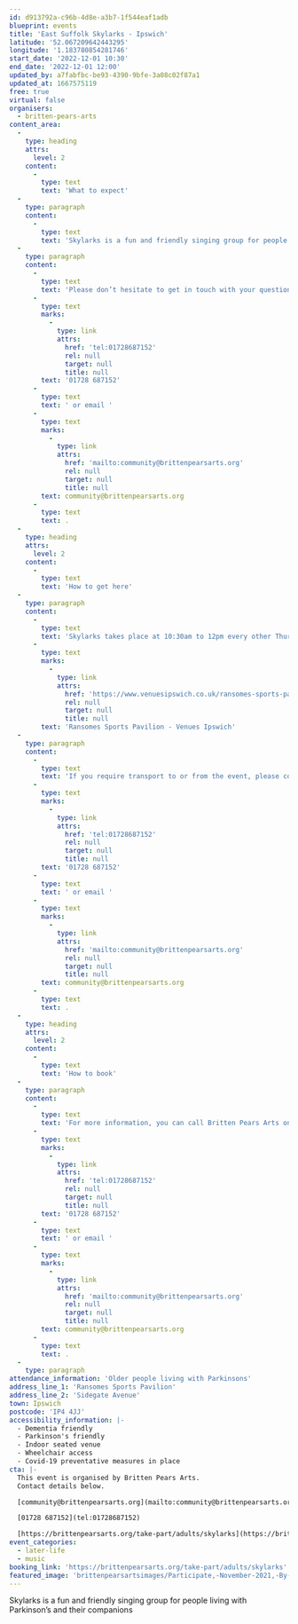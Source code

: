 ```yaml
---
id: d913792a-c96b-4d8e-a3b7-1f544eaf1adb
blueprint: events
title: 'East Suffolk Skylarks - Ipswich'
latitude: '52.067209642443295'
longitude: '1.183780854281746'
start_date: '2022-12-01 10:30'
end_date: '2022-12-01 12:00'
updated_by: a7fabfbc-be93-4390-9bfe-3a08c02f87a1
updated_at: 1667575119
free: true
virtual: false
organisers:
  - britten-pears-arts
content_area:
  -
    type: heading
    attrs:
      level: 2
    content:
      -
        type: text
        text: 'What to expect'
  -
    type: paragraph
    content:
      -
        type: text
        text: 'Skylarks is a fun and friendly singing group for people living with Parkinson’s and their companions. East Suffolk Skylarks groups use techniques based on years of research to help those with Parkinson’s to maintain or improve their psychological and physical wellbeing through taking part in regular singing activity.'
  -
    type: paragraph
    content:
      -
        type: text
        text: 'Please don’t hesitate to get in touch with your questions or concerns. You can call Britten Pears Arts on '
      -
        type: text
        marks:
          -
            type: link
            attrs:
              href: 'tel:01728687152'
              rel: null
              target: null
              title: null
        text: '01728 687152'
      -
        type: text
        text: ' or email '
      -
        type: text
        marks:
          -
            type: link
            attrs:
              href: 'mailto:community@brittenpearsarts.org'
              rel: null
              target: null
              title: null
        text: community@brittenpearsarts.org
      -
        type: text
        text: .
  -
    type: heading
    attrs:
      level: 2
    content:
      -
        type: text
        text: 'How to get here'
  -
    type: paragraph
    content:
      -
        type: text
        text: 'Skylarks takes place at 10:30am to 12pm every other Thursday at Ransomes Sports Pavilion, Sidegate Avenue, Ipswich, IP4 4JJ. For more information on how to get to Ransomes Sports Pavillion please visit the venue''s website: '
      -
        type: text
        marks:
          -
            type: link
            attrs:
              href: 'https://www.venuesipswich.co.uk/ransomes-sports-pavilion/'
              rel: null
              target: null
              title: null
        text: 'Ransomes Sports Pavilion - Venues Ipswich'
  -
    type: paragraph
    content:
      -
        type: text
        text: 'If you require transport to or from the event, please contact Lucy-Eve on '
      -
        type: text
        marks:
          -
            type: link
            attrs:
              href: 'tel:01728687152'
              rel: null
              target: null
              title: null
        text: '01728 687152'
      -
        type: text
        text: ' or email '
      -
        type: text
        marks:
          -
            type: link
            attrs:
              href: 'mailto:community@brittenpearsarts.org'
              rel: null
              target: null
              title: null
        text: community@brittenpearsarts.org
      -
        type: text
        text: .
  -
    type: heading
    attrs:
      level: 2
    content:
      -
        type: text
        text: 'How to book'
  -
    type: paragraph
    content:
      -
        type: text
        text: 'For more information, you can call Britten Pears Arts on '
      -
        type: text
        marks:
          -
            type: link
            attrs:
              href: 'tel:01728687152'
              rel: null
              target: null
              title: null
        text: '01728 687152'
      -
        type: text
        text: ' or email '
      -
        type: text
        marks:
          -
            type: link
            attrs:
              href: 'mailto:community@brittenpearsarts.org'
              rel: null
              target: null
              title: null
        text: community@brittenpearsarts.org
      -
        type: text
        text: .
  -
    type: paragraph
attendance_information: 'Older people living with Parkinsons'
address_line_1: 'Ransomes Sports Pavilion'
address_line_2: 'Sidegate Avenue'
town: Ipswich
postcode: 'IP4 4JJ'
accessibility_information: |-
  - Dementia friendly
  - Parkinson's friendly
  - Indoor seated venue
  - Wheelchair access
  - Covid-19 preventative measures in place
cta: |-
  This event is organised by Britten Pears Arts.
  Contact details below.

  [community@brittenpearsarts.org](mailto:community@brittenpearsarts.org)

  [01728 687152](tel:01728687152)

  [https://brittenpearsarts.org/take-part/adults/skylarks](https://brittenpearsarts.org/take-part/adults/skylarks)
event_categories:
  - later-life
  - music
booking_link: 'https://brittenpearsarts.org/take-part/adults/skylarks'
featured_image: 'brittenpearsartsimages/Participate,-November-2021,-By-Marcus-Roth,-Britten-Pears-Arts-(59)-1642176901.jpg'
---
```

Skylarks is a fun and friendly singing group for people living with Parkinson’s and their companions